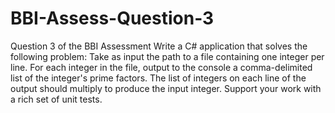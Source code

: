 # BBI-Assess-Question-3
Question 3 of the BBI Assessment
Write a C# application that solves the following problem:
Take as input the path to a file containing one integer per line. For each integer in the file, output to the console a comma-delimited list of the integer's prime factors. The list of integers on each line of the output should multiply to produce the input integer.
Support your work with a rich set of unit tests.
